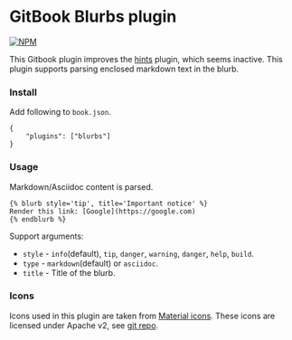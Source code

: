 GitBook Blurbs plugin
===========

[![NPM](https://nodei.co/npm/gitbook-plugin-blurbs.png?downloads=true&downloadRank=true&stars=true)](https://nodei.co/npm/gitbook-plugin-blurbs/)

This Gitbook plugin improves the [hints](https://github.com/GitbookIO/plugin-hints) plugin, which seems inactive. This plugin supports parsing enclosed markdown text in the blurb.

### Install

Add following to `book.json`.

```
{
    "plugins": ["blurbs"]
}

```

### Usage

Markdown/Asciidoc content is parsed.

```
{% blurb style='tip', title='Important notice' %}
Render this link: [Google](https://google.com)
{% endblurb %}
```

Support arguments:
* `style` - `info`(default), `tip`, `danger`, `warning`, `danger`, `help`, `build`.
* `type` - `markdown`(default) or `asciidoc`.
* `title` - Title of the blurb.

### Icons

Icons used in this plugin are taken from [Material icons](https://design.google.com/icons/). These icons are licensed under Apache v2, see [git repo](https://github.com/google/material-design-icons/).
